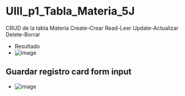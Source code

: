 # UIII_p1_Tabla_Materia_5J
CRUD de la tabla Materia  Create-Crear Read-Leer Update-Actualizar Delete-Borrar
- Resultado
- ![image](https://github.com/user-attachments/assets/7821df2f-78b8-4809-82d3-5cb29ab2b102)
## Guardar registro card form input
- ![image](https://github.com/user-attachments/assets/5cc111e8-2045-4527-ab33-0f75bd9d6a59)
